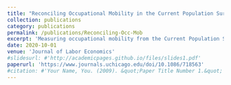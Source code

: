 ```yaml
---
title: "Reconciling Occupational Mobility in the Current Population Survey"
collection: publications
category: publications
permalink: /publications/Reconciling-Occ-Mob
excerpt: 'Measuring occupational mobility from the Current Population Survey using retrospective or longitudinal methods generates substantially different outcomes, in both levels and trends. Using a generalized method of moments technique, we estimate the level of occupational mobility and the measurement error in both of these measures for 1981–2018. We estimate that occupational mobility has been trending down, particularly since 2000, consistent with retrospective measures of occupational mobility. However, estimated mobility is 2–3 percentage points or 60%–70% higher than retrospective measures. Measurement error in longitudinal measures is large and has been worsening over time.'
date: 2020-10-01
venue: 'Journal of Labor Economics'
#slidesurl: #'http://academicpages.github.io/files/slides1.pdf'
paperurl: 'https://www.journals.uchicago.edu/doi/10.1086/718563'
#citation: #'Your Name, You. (2009). &quot;Paper Title Number 1.&quot; <i>Journal 1</i>. 1(1).'
---
```

